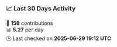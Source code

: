 ### 📈 Last 30 Days Activity
<!--START_STATS-->
🧮 **158** contributions  
📊 **5.27** per day  
🕒 Last checked on **2025-06-29 19:12 UTC**
<!--END_STATS-->
